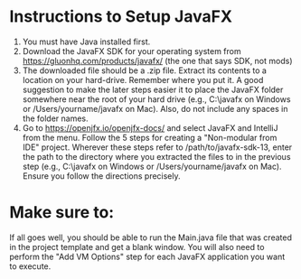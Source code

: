 # Instructions to Setup JavaFX

1. You must have Java installed first.
2. Download the JavaFX SDK for your operating system from https://gluonhq.com/products/javafx/ (the one that says SDK, not mods)
3. The downloaded file should be a .zip file. Extract its contents to a location on your hard-drive. Remember where you put it. A good suggestion to make the later steps easier it to place the JavaFX folder somewhere near the root of your hard drive (e.g., C:\javafx on Windows or /Users/yourname/javafx on Mac). Also, do not include any spaces in the folder names.
4. Go to https://openjfx.io/openjfx-docs/ and select JavaFX and IntelliJ from the menu. Follow the 5 steps for creating a "Non-modular from IDE" project. Wherever these steps refer to /path/to/javafx-sdk-13, enter the path to the directory where you extracted the files to in the previous step (e.g., C:\javafx on Windows or /Users/yourname/javafx on Mac). Ensure you follow the directions precisely.

# Make sure to:
If all goes well, you should be able to run the Main.java file that was created in the project template and get a blank window. You will also need to perform the "Add VM Options" step for each JavaFX application you want to execute.
